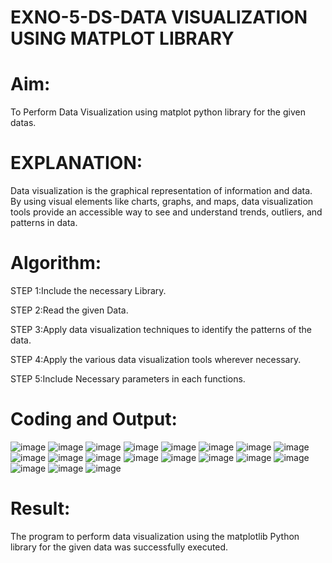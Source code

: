 # EXNO-5-DS-DATA VISUALIZATION USING MATPLOT LIBRARY

# Aim:
  To Perform Data Visualization using matplot python library for the given datas.

# EXPLANATION:
Data visualization is the graphical representation of information and data. By using visual elements like charts, graphs, and maps, data visualization tools provide an accessible way to see and understand trends, outliers, and patterns in data.

# Algorithm:
STEP 1:Include the necessary Library.

STEP 2:Read the given Data.

STEP 3:Apply data visualization techniques to identify the patterns of the data.

STEP 4:Apply the various data visualization tools wherever necessary.

STEP 5:Include Necessary parameters in each functions.

# Coding and Output:
 ![image](https://github.com/user-attachments/assets/c33e46b3-dd9d-4718-9eab-abf3d73d8814)
 ![image](https://github.com/user-attachments/assets/4175645f-d388-408a-b0c9-7ec9e1175d99)
![image](https://github.com/user-attachments/assets/1da89a5a-78b4-43f2-a751-c74279125590)
![image](https://github.com/user-attachments/assets/c89e007c-62db-4cd7-935f-226a763672f0)
![image](https://github.com/user-attachments/assets/ca75b188-e531-4ef2-afeb-09626b77c3af)
![image](https://github.com/user-attachments/assets/ae9a56e4-5da5-4495-81be-cdcac3d30964)
![image](https://github.com/user-attachments/assets/a86572d1-37ce-4436-bd0b-0d06b475fc66)
![image](https://github.com/user-attachments/assets/d843a415-8f2b-4128-90dc-efcea8de838f)
![image](https://github.com/user-attachments/assets/5795efd7-d8d2-4d41-b488-6f0af299369e)
![image](https://github.com/user-attachments/assets/cf054480-5625-41f5-900d-a4dbbe5d080f)
![image](https://github.com/user-attachments/assets/459a1fe0-b52b-431b-84cc-a5f9fefaecf8)
![image](https://github.com/user-attachments/assets/d0052415-36b8-4d3c-9192-b9ab02458108)
![image](https://github.com/user-attachments/assets/783c6a8f-749b-46fc-8a1c-9625d9ec0d27)
![image](https://github.com/user-attachments/assets/707964e9-6928-4412-88bc-e339474e2601)
![image](https://github.com/user-attachments/assets/54b5c98d-d95b-4c15-8ff5-5a3dff6f446c)
![image](https://github.com/user-attachments/assets/aa02934c-6cef-4791-bd68-3b9a4a4333b3)
![image](https://github.com/user-attachments/assets/dcca2b1a-1548-4eb8-b339-9b9680c5ae32)
![image](https://github.com/user-attachments/assets/5f16932d-0c62-4222-a575-0dfa7d3f027f)
![image](https://github.com/user-attachments/assets/e8135f3c-8b5c-4f6b-8994-f06766743f84)



# Result:
The program to perform data visualization using the matplotlib Python library for the given data was successfully executed.
